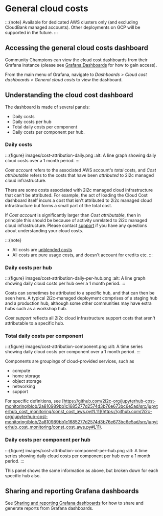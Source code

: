 # General cloud costs

:::{note}
Available for dedicated AWS clusters only (and excluding CloudBank managed accounts). Other deployments on GCP will be supported in the future.
:::

## Accessing the general cloud costs dashboard

Community Champions can view the cloud cost dashboards from their Grafana instance (please see [Grafana Dashboards](grafana-dashboards.md) for how to gain access).

From the main menu of Grafana, navigate to *Dashboards > Cloud cost dashboards > General cloud costs* to view the dashboard.

## Understanding the cloud cost dashboard

The dashboard is made of several panels:

- Daily costs
- Daily costs per hub
- Total daily costs per component
- Daily costs per component per hub.

### Daily costs

:::{figure} images/cost-attribution-daily.png
:alt: A line graph showing daily cloud costs over a 1 month period.
:::

*Cost account* refers to the associated AWS account's *total* costs, and *Cost attributable* refers to the costs that have been *attributed* to 2i2c managed cloud infrastructure.

There are some costs associated with 2i2c managed cloud infrastructure that can't be attributed. For example, the act of loading the Cloud Cost dashboard itself incurs a cost that isn't attributed to 2i2c managed cloud infrastructure but forms a small part of the total cost.

If *Cost account* is significantly larger than *Cost attributable*, then in principle this should be because of activity unrelated to 2i2c managed cloud infrastructure. Please contact [support](/support.md) if you have any questions about understanding your cloud costs.

:::{note}

- All costs are [unblended costs](https://aws.amazon.com/blogs/aws-cloud-financial-management/understanding-your-aws-cost-datasets-a-cheat-sheet/)
- All costs are pure usage costs, and doesn't account for credits etc.
:::

### Daily costs per hub

:::{figure} images/cost-attribution-daily-per-hub.png
:alt: A line graph showing daily cloud costs per hub over a 1 month period.
:::

Costs can sometimes be attributed to a specific hub, and that can then be seen here. A typical 2i2c-managed deployment comprises of a staging hub and a production hub, although some other communities may have extra hubs such as a workshop hub.

*Cost support* reflects all 2i2c cloud infrastructure support costs that aren't attributable to a specific hub.

### Total daily costs per component

:::{figure} images/cost-attribution-component.png
:alt: A time series showing daily cloud costs per component over a 1 month period.
:::

Components are groupings of cloud-provided services, such as

- compute
- home storage
- object storage
- networking
- support

For specific definitions, see [https://github.com/2i2c-org/jupyterhub-cost-monitoring/blob/2a810989bb1c1685277d2574d3b76e673bc6e5ad/src/jupyterhub_cost_monitoring/const_cost_aws.py#L11](https://github.com/2i2c-org/jupyterhub-cost-monitoring/blob/2a810989bb1c1685277d2574d3b76e673bc6e5ad/src/jupyterhub_cost_monitoring/const_cost_aws.py#L11).

### Daily costs per component per hub

:::{figure} images/cost-attribution-component-per-hub.png
:alt: A time series showing daily cloud costs per component per hub over a 1 month period.
:::

This panel shows the same information as above, but broken down for each specific hub also.

## Sharing and reporting Grafana dashboards

See [Sharing and reporting Grafana dashboards](reporting.md) for how to share and generate reports from Grafana dashboards.
